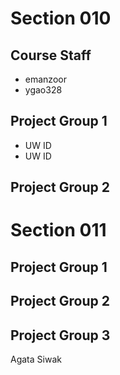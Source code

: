 # Section 010

## Course Staff

   * emanzoor
   * ygao328

## Project Group 1

   * UW ID
   * UW ID

## Project Group 2

# Section 011

## Project Group 1

## Project Group 2

## Project Group 3 
Agata Siwak 
